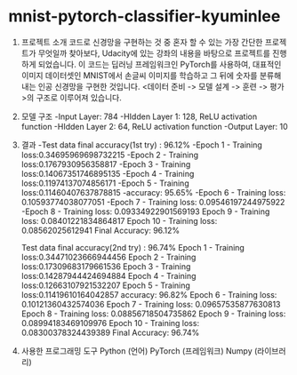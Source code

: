 # mnist-pytorch-classifier-kyuminlee
1. 프로젝트 소개
   코드로 신경망을 구현하는 것 중 혼자 할 수 있는 가장 간단한 프로젝트가 무엇일까 찾아보다, Udacity에 있는 <iNTRO TO DEEP LEARNING WITH PYTORCH> 강좌의 내용을 바탕으로
   프로젝트를 진행하게 되었습니다. 이 코드는 딥러닝 프레임워크인 PyTorch를 사용하여, 대표적인 이미지 데이터셋인 MNIST에서 손글씨 이미지를 학습하고 그 뒤에 숫자를 분류해 내는
   인공 신경망을 구현한 것입니다. <데이터 준비 -> 모델 설계 -> 훈련 -> 평가>의 구조로 이루어져 있습니다.

2. 모델 구조
   -Input Layer: 784
   -HIdden Layer 1: 128, ReLU activation function
   -HIdden Layer 2: 64, ReLU activation function
   -Output Layer: 10

3. 결과
   -Test data final accuracy(1st try) : 96.12%
    -Epoch 1 - Training loss:0.34695969698732215
    -Epoch 2 - Training loss:0.1767930956358817
    -Epoch 3 - Training loss:0.14067351746895135
    -Epoch 4 - Training loss:0.11974137074856171
    -Epoch 5 - Training loss:0.11460407637878815
    -accuracy: 95.65%
    -Epoch 6 - Training loss: 0.10593774038077051
    -Epoch 7 - Training loss: 0.09546197244975922
    -Epoch 8 - Training loss: 0.09334922901569193
    Epoch 9 - Training loss: 0.08401221834864817
    Epoch 10 - Training loss: 0.08562025612941
    Final Accuracy: 96.12%
   
   Test data final accuracy(2nd try) : 96.74%
   Epoch 1 - Training loss:0.34471023666944456
   Epoch 2 - Training loss:0.17309683179661536
   Epoch 3 - Training loss:0.14287944424694884
   Epoch 4 - Training loss:0.12663107921532207
   Epoch 5 - Training loss:0.11419610164042857
   accuracy: 96.82%
   Epoch 6 - Training loss: 0.10121360432574036
   Epoch 7 - Training loss: 0.09657535877630813
   Epoch 8 - Training loss: 0.08856718504735862
   Epoch 9 - Training loss: 0.08994183469109976
   Epoch 10 - Training loss: 0.08300378324439389
   Final Accuracy: 96.74%

5. 사용한 프로그래밍 도구
   Python (언어)
   PyTorch (프레임워크)
   Numpy (라이브러리)
   
